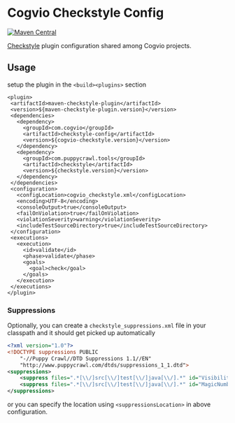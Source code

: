 # Cogvio Checkstyle Config

[![Maven Central](https://img.shields.io/maven-central/v/com.cogvio/checkstyle-config.svg)](https://search.maven.org/#search%7Cga%7C1%7Cg%3A%22com.cogvio%22%20checkstyle-config)

[Checkstyle](http://checkstyle.sourceforge.net/) plugin configuration shared among Cogvio projects.

## Usage

setup the plugin in the `<build><plugins>` section

```
<plugin>
 <artifactId>maven-checkstyle-plugin</artifactId>
 <version>${maven-checkstyle-plugin.version}</version>
 <dependencies>
   <dependency>
     <groupId>com.cogvio</groupId>
     <artifactId>checkstyle-config</artifactId>
     <version>${cogvio-checkstyle.version}</version>
   </dependency>
   <dependency>
     <groupId>com.puppycrawl.tools</groupId>
     <artifactId>checkstyle</artifactId>
     <version>${checkstyle.version}</version>
   </dependency>
 </dependencies>
 <configuration>
   <configLocation>cogvio_checkstyle.xml</configLocation>
   <encoding>UTF-8</encoding>
   <consoleOutput>true</consoleOutput>
   <failOnViolation>true</failOnViolation>
   <violationSeverity>warning</violationSeverity>
   <includeTestSourceDirectory>true</includeTestSourceDirectory>
 </configuration>
 <executions>
   <execution>
     <id>validate</id>
     <phase>validate</phase>
     <goals>
       <goal>check</goal>
     </goals>
   </execution>
 </executions>
</plugin>
```

### Suppressions

Optionally, you can create a `checkstyle_suppressions.xml` file in your classpath and it should get picked up automatically

```xml
<?xml version="1.0"?>
<!DOCTYPE suppressions PUBLIC
    "-//Puppy Crawl//DTD Suppressions 1.1//EN"
    "http://www.puppycrawl.com/dtds/suppressions_1_1.dtd">
<suppressions>
    <suppress files=".*[\\/]src[\\/]test[\\/]java[\\/].*" id="VisibilityModifierCode"/>
    <suppress files=".*[\\/]src[\\/]test[\\/]java[\\/].*" id="MagicNumberCode"/>
</suppressions>
```

or you can specify the location using `<suppressionsLocation>` in above configuration.
